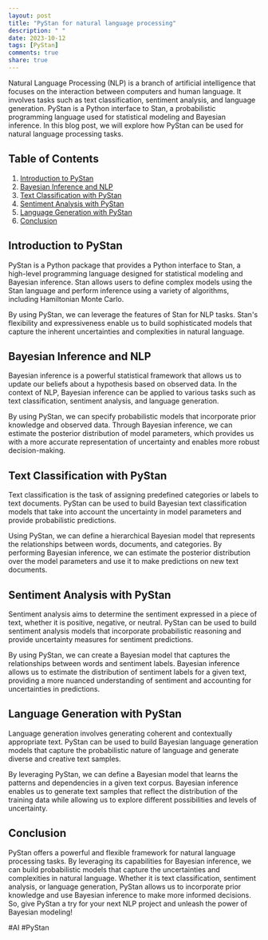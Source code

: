 ```yaml
---
layout: post
title: "PyStan for natural language processing"
description: " "
date: 2023-10-12
tags: [PyStan]
comments: true
share: true
---
```


Natural Language Processing (NLP) is a branch of artificial intelligence that focuses on the interaction between computers and human language. It involves tasks such as text classification, sentiment analysis, and language generation. PyStan is a Python interface to Stan, a probabilistic programming language used for statistical modeling and Bayesian inference. In this blog post, we will explore how PyStan can be used for natural language processing tasks.

## Table of Contents
1. [Introduction to PyStan](#introduction-to-pystan)
2. [Bayesian Inference and NLP](#bayesian-inference-and-nlp)
3. [Text Classification with PyStan](#text-classification-with-pystan)
4. [Sentiment Analysis with PyStan](#sentiment-analysis-with-pystan)
5. [Language Generation with PyStan](#language-generation-with-pystan)
6. [Conclusion](#conclusion)

## Introduction to PyStan

PyStan is a Python package that provides a Python interface to Stan, a high-level programming language designed for statistical modeling and Bayesian inference. Stan allows users to define complex models using the Stan language and perform inference using a variety of algorithms, including Hamiltonian Monte Carlo.

By using PyStan, we can leverage the features of Stan for NLP tasks. Stan's flexibility and expressiveness enable us to build sophisticated models that capture the inherent uncertainties and complexities in natural language.

## Bayesian Inference and NLP

Bayesian inference is a powerful statistical framework that allows us to update our beliefs about a hypothesis based on observed data. In the context of NLP, Bayesian inference can be applied to various tasks such as text classification, sentiment analysis, and language generation.

By using PyStan, we can specify probabilistic models that incorporate prior knowledge and observed data. Through Bayesian inference, we can estimate the posterior distribution of model parameters, which provides us with a more accurate representation of uncertainty and enables more robust decision-making.

## Text Classification with PyStan

Text classification is the task of assigning predefined categories or labels to text documents. PyStan can be used to build Bayesian text classification models that take into account the uncertainty in model parameters and provide probabilistic predictions.

Using PyStan, we can define a hierarchical Bayesian model that represents the relationships between words, documents, and categories. By performing Bayesian inference, we can estimate the posterior distribution over the model parameters and use it to make predictions on new text documents.

## Sentiment Analysis with PyStan

Sentiment analysis aims to determine the sentiment expressed in a piece of text, whether it is positive, negative, or neutral. PyStan can be used to build sentiment analysis models that incorporate probabilistic reasoning and provide uncertainty measures for sentiment predictions.

By using PyStan, we can create a Bayesian model that captures the relationships between words and sentiment labels. Bayesian inference allows us to estimate the distribution of sentiment labels for a given text, providing a more nuanced understanding of sentiment and accounting for uncertainties in predictions.

## Language Generation with PyStan

Language generation involves generating coherent and contextually appropriate text. PyStan can be used to build Bayesian language generation models that capture the probabilistic nature of language and generate diverse and creative text samples.

By leveraging PyStan, we can define a Bayesian model that learns the patterns and dependencies in a given text corpus. Bayesian inference enables us to generate text samples that reflect the distribution of the training data while allowing us to explore different possibilities and levels of uncertainty.

## Conclusion

PyStan offers a powerful and flexible framework for natural language processing tasks. By leveraging its capabilities for Bayesian inference, we can build probabilistic models that capture the uncertainties and complexities in natural language. Whether it is text classification, sentiment analysis, or language generation, PyStan allows us to incorporate prior knowledge and use Bayesian inference to make more informed decisions. So, give PyStan a try for your next NLP project and unleash the power of Bayesian modeling! 

#AI #PyStan
